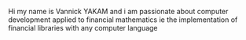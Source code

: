 Hi my name is Vannick YAKAM and i am passionate about computer development applied to financial mathematics ie the implementation of financial libraries with any computer language
